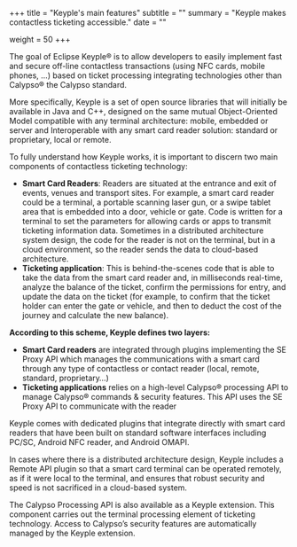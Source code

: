 +++
title = "Keyple's main features"
subtitle = ""
summary = "Keyple makes contactless ticketing accessible."
date = ""

weight = 50
+++

The goal of Eclipse Keyple® is to allow developers to easily implement fast and secure off-line contactless transactions 
(using NFC cards, mobile phones, …) based on ticket processing integrating technologies other than Calypso® the Calypso standard.

More specifically, Keyple is a set of open source libraries that will initially be available in Java and C++, 
designed on the same mutual Object-Oriented Model compatible with any terminal architecture: mobile, embedded 
or server and Interoperable with any smart card reader solution: standard or proprietary, local or remote.

To fully understand how Keyple works, it is important to discern two main components of contactless ticketing technology:
- **Smart Card Readers**: Readers are situated at the entrance and exit of events, venues and transport sites. 
For example, a smart card reader could be a terminal, a portable scanning laser gun, or a swipe tablet area that is embedded 
into a door, vehicle or gate. Code is written for a terminal to set the parameters for allowing cards or apps to transmit 
ticketing information data. Sometimes in a distributed architecture system design, the code for the reader is not on the 
terminal, but in a cloud environment, so the reader sends the data to cloud-based architecture.  
- **Ticketing application**: This is behind-the-scenes code that is able to take the data from the smart card reader 
and, in milliseconds real-time, analyze the balance of the ticket, confirm the permissions for entry, and update the data 
on the ticket (for example, to confirm that the ticket holder can enter the gate or vehicle, and then to deduct the cost 
of the journey and calculate the new balance).

**According to this scheme, Keyple defines two layers:**
- **Smart Card readers** are integrated through plugins implementing the SE Proxy API which manages the communications with 
a smart card through any type of contactless or contact reader (local, remote, standard, proprietary…)
- **Ticketing applications** relies on a high-level Calypso® processing API to manage Calypso® commands & security features. 
This API uses the SE Proxy API to communicate with the reader


Keyple comes with dedicated plugins that integrate directly with smart card readers that have been built on standard 
software interfaces including PC/SC, Android NFC reader, and Android OMAPI. 

In cases where there is a distributed architecture design, Keyple includes a Remote API plugin so that 
a smart card terminal can be operated remotely, as if it were local to the terminal, and ensures that robust security and 
speed is not sacrificed in a cloud-based system. 

The Calypso Processing API is also available as a Keyple extension. This component carries out the terminal processing 
element of ticketing technology. Access to Calypso’s security features are automatically managed by the Keyple extension. 
